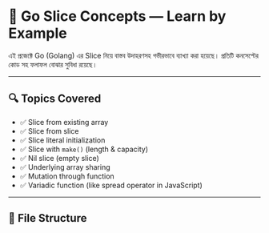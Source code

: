 # 🧠 Go Slice Concepts — Learn by Example

এই প্রজেক্টে Go (Golang) এর Slice নিয়ে বাস্তব উদাহরণসহ গভীরভাবে ব্যাখ্যা করা হয়েছে। প্রতিটি কনসেপ্টের কোড সহ ফলাফল বোঝার সুবিধা রয়েছে।

---

## 🔍 Topics Covered

- ✅ Slice from existing array
- ✅ Slice from slice
- ✅ Slice literal initialization
- ✅ Slice with `make()` (length & capacity)
- ✅ Nil slice (empty slice)
- ✅ Underlying array sharing
- ✅ Mutation through function
- ✅ Variadic function (like spread operator in JavaScript)

---

## 📁 File Structure

